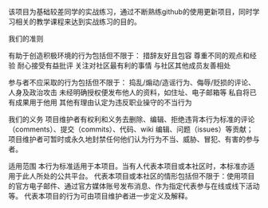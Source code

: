 该项目为基础较差同学的实战练习，通过不断熟练github的使用更新项目，同时学习相关的教学课程来达到实战练习的目的。

我们的准则

有助于创造积极环境的行为包括但不限于： 措辞友好且包容 尊重不同的观点和经验 耐心接受有益批评 关注对社区最有利的事情 与社区其他成员友善相处

参与者不应采取的行为包括但不限于： 捣乱/煽动/造谣行为、侮辱/贬损的评论、人身及政治攻击 未经明确授权便发布他人的资料，如住址、电子邮箱等 私自将已有成果用于他用 其他有理由认定为违反职业操守的不当行为

我们的义务 项目维护者有权利和义务去删除、编辑、拒绝违背本行为标准的评论（comments）、提交（commits）、代码、wiki 编辑、问题（issues）等贡献；项目维护者可暂时或永久地封禁任何他们认为行为不当、威胁、冒犯、有害的参与者。

适用范围 本行为标准适用于本项目。当有人代表本项目或本社区时，本标准亦适用于此人所处的公共平台。 代表本项目或本社区的情形包括但不限于：使用项目的官方电子邮件、通过官方媒体账号发布消息、作为指定代表参与在线或线下活动等。 代表本项目的行为可由项目维护者进一步定义及解释。